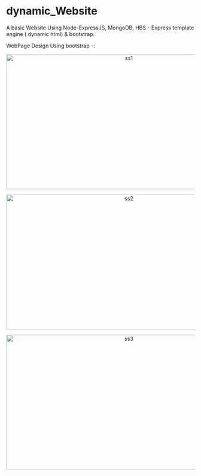 # dynamic_Website
A basic Website Using Node-ExpressJS, MongoDB, HBS - Express template engine ( dynamic html) &amp; bootstrap.

WebPage Design Using bootstrap -:

<p align="center">
  <img width="640" height="360" alt="ss1" src="https://user-images.githubusercontent.com/114610458/231063640-3b7a08f4-1e9d-41cc-81f5-4df4ef198a06.png">
</p>

<p align="center">
  <img width="640" height="360" alt="ss2" src="https://user-images.githubusercontent.com/114610458/231063638-1437326d-be75-4b51-83b0-a09f04c5443d.png">
</p>

<p align="center">
  <img width="640" height="360" alt="ss3" src="https://user-images.githubusercontent.com/114610458/231063630-93c8906a-5094-4837-92b9-71dee0b80186.png">
</p>
